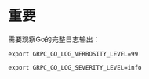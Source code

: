 # 重要

需要观察Go的完整日志输出： 

```export GRPC_GO_LOG_VERBOSITY_LEVEL=99```


```export GRPC_GO_LOG_SEVERITY_LEVEL=info```